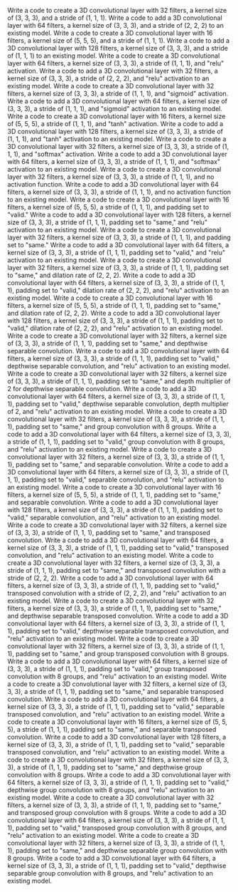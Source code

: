 Write a code to create a 3D convolutional layer with 32 filters, a kernel size of (3, 3, 3), and a stride of (1, 1, 1).
Write a code to add a 3D convolutional layer with 64 filters, a kernel size of (3, 3, 3), and a stride of (2, 2, 2) to an existing model.
Write a code to create a 3D convolutional layer with 16 filters, a kernel size of (5, 5, 5), and a stride of (1, 1, 1).
Write a code to add a 3D convolutional layer with 128 filters, a kernel size of (3, 3, 3), and a stride of (1, 1, 1) to an existing model.
Write a code to create a 3D convolutional layer with 64 filters, a kernel size of (3, 3, 3), a stride of (1, 1, 1), and "relu" activation.
Write a code to add a 3D convolutional layer with 32 filters, a kernel size of (3, 3, 3), a stride of (2, 2, 2), and "relu" activation to an existing model.
Write a code to create a 3D convolutional layer with 32 filters, a kernel size of (3, 3, 3), a stride of (1, 1, 1), and "sigmoid" activation.
Write a code to add a 3D convolutional layer with 64 filters, a kernel size of (3, 3, 3), a stride of (1, 1, 1), and "sigmoid" activation to an existing model.
Write a code to create a 3D convolutional layer with 16 filters, a kernel size of (5, 5, 5), a stride of (1, 1, 1), and "tanh" activation.
Write a code to add a 3D convolutional layer with 128 filters, a kernel size of (3, 3, 3), a stride of (1, 1, 1), and "tanh" activation to an existing model.
Write a code to create a 3D convolutional layer with 32 filters, a kernel size of (3, 3, 3), a stride of (1, 1, 1), and "softmax" activation.
Write a code to add a 3D convolutional layer with 64 filters, a kernel size of (3, 3, 3), a stride of (1, 1, 1), and "softmax" activation to an existing model.
Write a code to create a 3D convolutional layer with 32 filters, a kernel size of (3, 3, 3), a stride of (1, 1, 1), and no activation function.
Write a code to add a 3D convolutional layer with 64 filters, a kernel size of (3, 3, 3), a stride of (1, 1, 1), and no activation function to an existing model.
Write a code to create a 3D convolutional layer with 16 filters, a kernel size of (5, 5, 5), a stride of (1, 1, 1), and padding set to "valid."
Write a code to add a 3D convolutional layer with 128 filters, a kernel size of (3, 3, 3), a stride of (1, 1, 1), padding set to "same," and "relu" activation to an existing model.
Write a code to create a 3D convolutional layer with 32 filters, a kernel size of (3, 3, 3), a stride of (1, 1, 1), and padding set to "same."
Write a code to add a 3D convolutional layer with 64 filters, a kernel size of (3, 3, 3), a stride of (1, 1, 1), padding set to "valid," and "relu" activation to an existing model.
Write a code to create a 3D convolutional layer with 32 filters, a kernel size of (3, 3, 3), a stride of (1, 1, 1), padding set to "same," and dilation rate of (2, 2, 2).
Write a code to add a 3D convolutional layer with 64 filters, a kernel size of (3, 3, 3), a stride of (1, 1, 1), padding set to "valid," dilation rate of (2, 2, 2), and "relu" activation to an existing model.
Write a code to create a 3D convolutional layer with 16 filters, a kernel size of (5, 5, 5), a stride of (1, 1, 1), padding set to "same," and dilation rate of (2, 2, 2).
Write a code to add a 3D convolutional layer with 128 filters, a kernel size of (3, 3, 3), a stride of (1, 1, 1), padding set to "valid," dilation rate of (2, 2, 2), and "relu" activation to an existing model.
Write a code to create a 3D convolutional layer with 32 filters, a kernel size of (3, 3, 3), a stride of (1, 1, 1), padding set to "same," and depthwise separable convolution.
Write a code to add a 3D convolutional layer with 64 filters, a kernel size of (3, 3, 3), a stride of (1, 1, 1), padding set to "valid," depthwise separable convolution, and "relu" activation to an existing model.
Write a code to create a 3D convolutional layer with 32 filters, a kernel size of (3, 3, 3), a stride of (1, 1, 1), padding set to "same," and depth multiplier of 2 for depthwise separable convolution.
Write a code to add a 3D convolutional layer with 64 filters, a kernel size of (3, 3, 3), a stride of (1, 1, 1), padding set to "valid," depthwise separable convolution, depth multiplier of 2, and "relu" activation to an existing model.
Write a code to create a 3D convolutional layer with 32 filters, a kernel size of (3, 3, 3), a stride of (1, 1, 1), padding set to "same," and group convolution with 8 groups.
Write a code to add a 3D convolutional layer with 64 filters, a kernel size of (3, 3, 3), a stride of (1, 1, 1), padding set to "valid," group convolution with 8 groups, and "relu" activation to an existing model.
Write a code to create a 3D convolutional layer with 32 filters, a kernel size of (3, 3, 3), a stride of (1, 1, 1), padding set to "same," and separable convolution.
Write a code to add a 3D convolutional layer with 64 filters, a kernel size of (3, 3, 3), a stride of (1, 1, 1), padding set to "valid," separable convolution, and "relu" activation to an existing model.
Write a code to create a 3D convolutional layer with 16 filters, a kernel size of (5, 5, 5), a stride of (1, 1, 1), padding set to "same," and separable convolution.
Write a code to add a 3D convolutional layer with 128 filters, a kernel size of (3, 3, 3), a stride of (1, 1, 1), padding set to "valid," separable convolution, and "relu" activation to an existing model.
Write a code to create a 3D convolutional layer with 32 filters, a kernel size of (3, 3, 3), a stride of (1, 1, 1), padding set to "same," and transposed convolution.
Write a code to add a 3D convolutional layer with 64 filters, a kernel size of (3, 3, 3), a stride of (1, 1, 1), padding set to "valid," transposed convolution, and "relu" activation to an existing model.
Write a code to create a 3D convolutional layer with 32 filters, a kernel size of (3, 3, 3), a stride of (1, 1, 1), padding set to "same," and transposed convolution with a stride of (2, 2, 2).
Write a code to add a 3D convolutional layer with 64 filters, a kernel size of (3, 3, 3), a stride of (1, 1, 1), padding set to "valid," transposed convolution with a stride of (2, 2, 2), and "relu" activation to an existing model.
Write a code to create a 3D convolutional layer with 32 filters, a kernel size of (3, 3, 3), a stride of (1, 1, 1), padding set to "same," and depthwise separable transposed convolution.
Write a code to add a 3D convolutional layer with 64 filters, a kernel size of (3, 3, 3), a stride of (1, 1, 1), padding set to "valid," depthwise separable transposed convolution, and "relu" activation to an existing model.
Write a code to create a 3D convolutional layer with 32 filters, a kernel size of (3, 3, 3), a stride of (1, 1, 1), padding set to "same," and group transposed convolution with 8 groups.
Write a code to add a 3D convolutional layer with 64 filters, a kernel size of (3, 3, 3), a stride of (1, 1, 1), padding set to "valid," group transposed convolution with 8 groups, and "relu" activation to an existing model.
Write a code to create a 3D convolutional layer with 32 filters, a kernel size of (3, 3, 3), a stride of (1, 1, 1), padding set to "same," and separable transposed convolution.
Write a code to add a 3D convolutional layer with 64 filters, a kernel size of (3, 3, 3), a stride of (1, 1, 1), padding set to "valid," separable transposed convolution, and "relu" activation to an existing model.
Write a code to create a 3D convolutional layer with 16 filters, a kernel size of (5, 5, 5), a stride of (1, 1, 1), padding set to "same," and separable transposed convolution.
Write a code to add a 3D convolutional layer with 128 filters, a kernel size of (3, 3, 3), a stride of (1, 1, 1), padding set to "valid," separable transposed convolution, and "relu" activation to an existing model.
Write a code to create a 3D convolutional layer with 32 filters, a kernel size of (3, 3, 3), a stride of (1, 1, 1), padding set to "same," and depthwise group convolution with 8 groups.
Write a code to add a 3D convolutional layer with 64 filters, a kernel size of (3, 3, 3), a stride of (1, 1, 1), padding set to "valid," depthwise group convolution with 8 groups, and "relu" activation to an existing model.
Write a code to create a 3D convolutional layer with 32 filters, a kernel size of (3, 3, 3), a stride of (1, 1, 1), padding set to "same," and transposed group convolution with 8 groups.
Write a code to add a 3D convolutional layer with 64 filters, a kernel size of (3, 3, 3), a stride of (1, 1, 1), padding set to "valid," transposed group convolution with 8 groups, and "relu" activation to an existing model.
Write a code to create a 3D convolutional layer with 32 filters, a kernel size of (3, 3, 3), a stride of (1, 1, 1), padding set to "same," and depthwise separable group convolution with 8 groups.
Write a code to add a 3D convolutional layer with 64 filters, a kernel size of (3, 3, 3), a stride of (1, 1, 1), padding set to "valid," depthwise separable group convolution with 8 groups, and "relu" activation to an existing model.